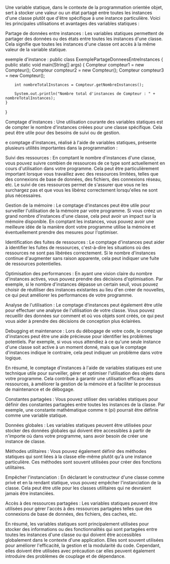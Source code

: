 Une variable statique, dans le contexte de la programmation orientée objet, sert à stocker une valeur ou un état partagé entre toutes les instances d'une classe plutôt que d'être spécifique à une instance particulière. Voici les principales utilisations et avantages des variables statiques :

Partage de données entre instances : Les variables statiques permettent de partager des données ou des états entre toutes les instances d'une classe. Cela signifie que toutes les instances d'une classe ont accès à la même valeur de la variable statique.

exemple d'instance : public class ExemplePartageDonneesEntreInstances {
    public static void main(String[] args) {
        Compteur compteur1 = new Compteur();
        Compteur compteur2 = new Compteur();
        Compteur compteur3 = new Compteur();

        int nombreTotalInstances = Compteur.getNombreInstances();

        System.out.println("Nombre total d'instances de Compteur : " + nombreTotalInstances);
    }
}

Comptage d'instances : Une utilisation courante des variables statiques est de compter le nombre d'instances créées pour une classe spécifique. Cela peut être utile pour des besoins de suivi ou de gestion.

e comptage d'instances, réalisé à l'aide de variables statiques, présente plusieurs utilités importantes dans la programmation :

Suivi des ressources : En comptant le nombre d'instances d'une classe, vous pouvez suivre combien de ressources de ce type sont actuellement en cours d'utilisation dans votre programme. Cela peut être particulièrement important lorsque vous travaillez avec des ressources limitées, telles que des connexions de base de données, des fichiers, des connexions réseau, etc. Le suivi de ces ressources permet de s'assurer que vous ne les surchargez pas et que vous les libérez correctement lorsqu'elles ne sont plus nécessaires.

Gestion de la mémoire : Le comptage d'instances peut être utile pour surveiller l'utilisation de la mémoire par votre programme. Si vous créez un grand nombre d'instances d'une classe, cela peut avoir un impact sur la mémoire disponible. En comptant les instances, vous pouvez avoir une meilleure idée de la manière dont votre programme utilise la mémoire et éventuellement prendre des mesures pour l'optimiser.

Identification des fuites de ressources : Le comptage d'instances peut aider à identifier les fuites de ressources, c'est-à-dire les situations où des ressources ne sont pas libérées correctement. Si le nombre d'instances continue d'augmenter sans raison apparente, cela peut indiquer une fuite de ressources potentielles.

Optimisation des performances : En ayant une vision claire du nombre d'instances actives, vous pouvez prendre des décisions d'optimisation. Par exemple, si le nombre d'instances dépasse un certain seuil, vous pouvez choisir de réutiliser des instances existantes au lieu d'en créer de nouvelles, ce qui peut améliorer les performances de votre programme.

Analyse de l'utilisation : Le comptage d'instances peut également être utile pour effectuer une analyse de l'utilisation de votre classe. Vous pouvez recueillir des données sur comment et où vos objets sont créés, ce qui peut vous aider à prendre des décisions de conception plus éclairées.

Debugging et maintenance : Lors du débogage de votre code, le comptage d'instances peut être une aide précieuse pour identifier les problèmes potentiels. Par exemple, si vous vous attendiez à ce qu'une seule instance d'une classe soit active à un moment donné, mais que le comptage d'instances indique le contraire, cela peut indiquer un problème dans votre logique.

En résumé, le comptage d'instances à l'aide de variables statiques est une technique utile pour surveiller, gérer et optimiser l'utilisation des objets dans votre programme. Cela contribue à garantir une utilisation efficace des ressources, à améliorer la gestion de la mémoire et à faciliter le processus de maintenance et de débogage.

Constantes partagées : Vous pouvez utiliser des variables statiques pour définir des constantes partagées entre toutes les instances de la classe. Par exemple, une constante mathématique comme π (pi) pourrait être définie comme une variable statique.

Données globales : Les variables statiques peuvent être utilisées pour stocker des données globales qui doivent être accessibles à partir de n'importe où dans votre programme, sans avoir besoin de créer une instance de classe.

Méthodes utilitaires : Vous pouvez également définir des méthodes statiques qui sont liées à la classe elle-même plutôt qu'à une instance particulière. Ces méthodes sont souvent utilisées pour créer des fonctions utilitaires.

Empêcher l'instanciation : En déclarant le constructeur d'une classe comme privé et en la rendant statique, vous pouvez empêcher l'instanciation de la classe. Cela peut être utile pour les classes utilitaires qui ne devraient jamais être instanciées.

Accès à des ressources partagées : Les variables statiques peuvent être utilisées pour gérer l'accès à des ressources partagées telles que des connexions de base de données, des fichiers, des caches, etc.

En résumé, les variables statiques sont principalement utilisées pour stocker des informations ou des fonctionnalités qui sont partagées entre toutes les instances d'une classe ou qui doivent être accessibles globalement dans le contexte d'une application. Elles sont souvent utilisées pour améliorer l'efficacité, la gestion et la modularité du code. Cependant, elles doivent être utilisées avec précaution car elles peuvent également introduire des problèmes de couplage et de dépendance.




